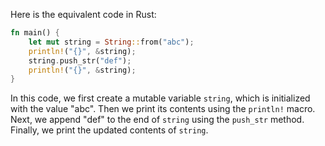 Here is the equivalent code in Rust:

```rust
fn main() {
    let mut string = String::from("abc");
    println!("{}", &string);
    string.push_str("def");
    println!("{}", &string);
}
```

In this code, we first create a mutable variable `string`, which is initialized with the value "abc". Then we print its contents using the `println!` macro. Next, we append "def" to the end of `string` using the `push_str` method. Finally, we print the updated contents of `string`.
